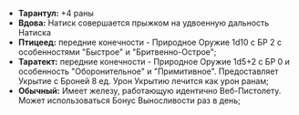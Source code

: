- **Тарантул:** +4 раны
- **Вдова:** Натиск совершается прыжком на удвоенную дальность Натиска
- **Птицеед:** передние конечности - Природное Оружие 1d10 с БР 2 с особенностями "Быстрое" и "Бритвенно-Острое";
- **Таратект:** передние конечности - Природное Оружие 1d5+2 с БР 0 и особенность "Оборонительное" и "Примитивное". Предоставляет Укрытие с Броней 8 ед. Урон Укрытию лечится как урон ранам;
- **Обычный:** Имеет железу, работающую идентично Веб-Пистолету. Может использоваться Бонус Выносливости раз в день;